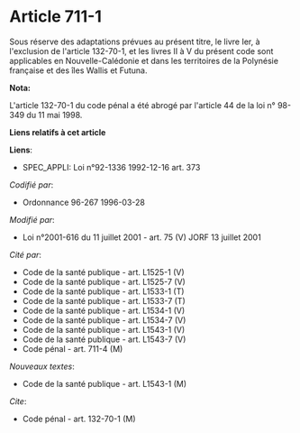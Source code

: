 # Article 711-1

Sous réserve des adaptations prévues au présent titre, le livre Ier, à l'exclusion de l'article 132-70-1, et les livres II à
V du présent code sont applicables en Nouvelle-Calédonie et dans les territoires de la Polynésie française et des îles Wallis
et Futuna.

**Nota:**

L'article 132-70-1 du code pénal a été abrogé par l'article 44 de la loi n° 98-349 du 11 mai 1998.

**Liens relatifs à cet article**

**Liens**:

  - SPEC_APPLI: Loi n°92-1336 1992-12-16 art. 373

_Codifié par_:

  - Ordonnance 96-267 1996-03-28

_Modifié par_:

  - Loi n°2001-616 du 11 juillet 2001 - art. 75 (V) JORF 13 juillet 2001

_Cité par_:

  - Code de la santé publique - art. L1525-1 (V)
  - Code de la santé publique - art. L1525-7 (V)
  - Code de la santé publique - art. L1533-1 (T)
  - Code de la santé publique - art. L1533-7 (T)
  - Code de la santé publique - art. L1534-1 (V)
  - Code de la santé publique - art. L1534-7 (V)
  - Code de la santé publique - art. L1543-1 (V)
  - Code de la santé publique - art. L1543-7 (V)
  - Code pénal - art. 711-4 (M)

_Nouveaux textes_:

  - Code de la santé publique - art. L1543-1 (M)

_Cite_:

  - Code pénal - art. 132-70-1 (M)
